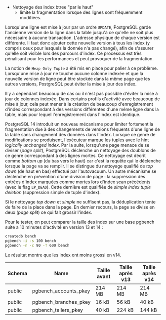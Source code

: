 <!--
Les commits sur ce sujet sont :

* https://git.postgresql.org/gitweb/?p=postgresql.git;a=commit;h=d168b666823b6e0bcf60ed19ce24fb5fb91b8ccf
* https://git.postgresql.org/gitweb/?p=postgresql.git;a=commit;h=9dc718bd

Discussion

* https://www.postgresql.org/message-id/flat/CAH2-Wzm+maE3apHB8NOtmM=p-DO65j2V5GzAWCOEEuy3JZgb2g@mail.gmail.com
-->

<div class="slide-content">

* Nettoyage des index btree "par le haut"
  * limite la fragmentation lorsque des lignes sont fréquemment modifiées.

</div>

<div class="notes">

Lorsqu'une ligne est mise à jour par un ordre `UPDATE`, PostgreSQL garde
l'ancienne version de la ligne dans la table jusqu'à ce qu'elle ne soit plus
nécessaire à aucune transaction. L'adresse physique de chaque version est
différente. Il faut donc ajouter cette nouvelle version à tous les index (y
compris ceux pour lesquels la donnée n'a pas changé), afin de s'assurer qu'elle
soit visible lors des parcours d'index. Ce processus est très pénalisant pour
les performances et peut provoquer de la fragmentation.

La notion de `Heap Only Tuple` a été mis en place pour palier à ce problème.
Lorsqu'une mise à jour ne touche aucune colonne indexée et que la nouvelle
version de ligne peut être stockée dans la même page que les autres versions,
PostgreSQL peut éviter la mise à jour des index.

Il y a cependant beaucoup de cas ou il n'est pas possible d'éviter la mise à
jour de colonnes indexée. Dans certains profils d'activité avec beaucoup de
mise à jour, cela peut mener à la création de beaucoup d'enregistrement d'index
correspondant à des versions différentes d'une même ligne dans la table, mais
pour lequel l'enregistrement dans l'index est identique.

PostgreSQL 14 introduit un nouveau mécanisme pour limiter fortement la
fragmentation due à des changements de versions fréquents d'une ligne de la
table sans changement des données dans l'index. Lorsque ce genre de
modifications se produisent, l'exécuteur marque les tuples avec le hint
_logically unchanged index_. Par la suite, lorsqu'une page menace de se diviser
(_page split_), PostgreSQL déclenche un nettoyage des doublons de ce genre
correspondant à des lignes mortes. Ce nettoyage est décrit comme _bottom up_
(du bas vers le haut) car c'est la requête qui le déclenche lorsque la page va
se remplir.  Il se distingue du nettoyage qualifié de _top down_ (de haut en
bas) effectué par l'autovacuum. Un autre mécanisme se déclenche en prévention
d'une division de page : la suppression des entrées d'index marquées comme
mortes lors d'index scan précédents (avec le flag `LP_DEAD`). Cette dernière
est qualifiée de _simple index tuple deletion_ (suppression simple de tuple
d'index).

Si le nettoyage _top down_ et _simple_ ne suffisent pas, la déduplication tente
de faire de la place dans la page. En dernier recours, la page se divise en
deux (_page split_) ce qui fait grossir l'index.

Pour le tester, on peut comparer la taille des index sur une base pgbench
suite a 10 minutes d'activité en version 13 et 14 :

```bash
createdb bench
pgbench -i -s 100 bench
pgbench -n -c 90 -T 600 bench
```

Le résultat montre que les index ont moins grossi en v14.

| Schema |         Name          |  Taille avant | Taille après v13  |  Taille après v14  |
|--------|-----------------------|---------------|-------------------|--------------------|
| public | pgbench_accounts_pkey | 214 MB        | 214 MB            | 214 MB             |
| public | pgbench_branches_pkey | 16 kB         | 56 kB             | 40 kB              |
| public | pgbench_tellers_pkey  | 40 kB         | 224 kB            | 144 kB             |

</div>
